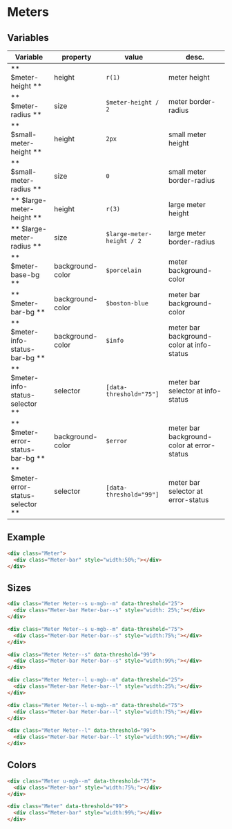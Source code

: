 # Meters

## Variables

| Variable                           | property         | value                     | desc.                                      |
|------------------------------------|------------------|---------------------------|--------------------------------------------|
| ** $meter-height **                | height           | `r(1)`                    | meter height                               |
| ** $meter-radius **                | size             | `$meter-height / 2`       | meter border-radius                        |
| ** $small-meter-height **          | height           | `2px`                     | small meter height                         |
| ** $small-meter-radius **          | size             | `0`                       | small meter border-radius                  |
| ** $large-meter-height **          | height           | `r(3)`                    | large meter height                         |
| ** $large-meter-radius **          | size             | `$large-meter-height / 2` | large meter border-radius                  |
| ** $meter-base-bg **               | background-color | `$porcelain`              | meter background-color                     |
| ** $meter-bar-bg **                | background-color | `$boston-blue`            | meter bar background-color                 |
| ** $meter-info-status-bar-bg **    | background-color | `$info`                   | meter bar background-color at info-status  |
| ** $meter-info-status-selector **  | selector         | `[data-threshold="75"]`   | meter bar selector at info-status          |
| ** $meter-error-status-bar-bg **   | background-color | `$error`                  | meter bar background-color at error-status |
| ** $meter-error-status-selector ** | selector         | `[data-threshold="99"]`   | meter bar selector at error-status         |



## Example

```html
<div class="Meter">
  <div class="Meter-bar" style="width:50%;"></div>
</div>
```



## Sizes

```html
<div class="Meter Meter--s u-mgb--m" data-threshold="25">
  <div class="Meter-bar Meter-bar--s" style="width: 25%;"></div>
</div>

<div class="Meter Meter--s u-mgb--m" data-threshold="75">
  <div class="Meter-bar Meter-bar--s" style="width:75%;"></div>
</div>

<div class="Meter Meter--s" data-threshold="99">
  <div class="Meter-bar Meter-bar--s" style="width:99%;"></div>
</div>
```

```html
<div class="Meter Meter--l u-mgb--m" data-threshold="25">
  <div class="Meter-bar Meter-bar--l" style="width:25%;"></div>
</div>

<div class="Meter Meter--l u-mgb--m" data-threshold="75">
  <div class="Meter-bar Meter-bar--l" style="width:75%;"></div>
</div>

<div class="Meter Meter--l" data-threshold="99">
  <div class="Meter-bar Meter-bar--l" style="width:99%;"></div>
</div>
```



## Colors

```html
<div class="Meter u-mgb--m" data-threshold="75">
  <div class="Meter-bar" style="width:75%;"></div>
</div>

<div class="Meter" data-threshold="99">
  <div class="Meter-bar" style="width:99%;"></div>
</div>
```
